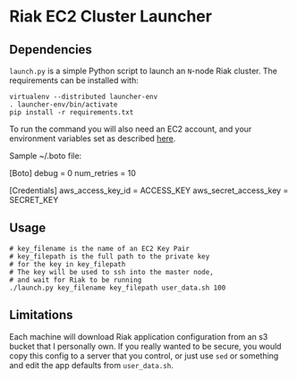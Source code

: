 # Riak EC2 Cluster Launcher

## Dependencies
`launch.py` is a simple Python script to launch an `N`-node Riak cluster. The requirements can be installed
with:

    virtualenv --distributed launcher-env
    . launcher-env/bin/activate
    pip install -r requirements.txt 

To run the command you will also need an EC2 account, and your environment variables set as described
[here](http://code.google.com/p/boto/wiki/BotoConfig).

Sample ~/.boto file:

[Boto]
debug = 0
num_retries = 10

[Credentials]
aws_access_key_id = ACCESS_KEY
aws_secret_access_key = SECRET_KEY

## Usage

    # key_filename is the name of an EC2 Key Pair
    # key_filepath is the full path to the private key
    # for the key in key_filepath
    # The key will be used to ssh into the master node,
    # and wait for Riak to be running
    ./launch.py key_filename key_filepath user_data.sh 100

## Limitations

Each machine will download Riak application configuration from an s3 bucket that I personally own.
If you really wanted to be secure, you would copy this config to a server that you control, or
just use `sed` or something and edit the app defaults from `user_data.sh`.
